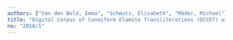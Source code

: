 ```yaml
---
authors: ["Van den Bold, Emma", "Schmutz, Elisabeth", "Mäder, Michael"]
title: "Digital Corpus of Cuneiform Elamite Transliterations (DCCET) without the Achaemenid Elamite Texts"
no: "2018/1"
---
```

